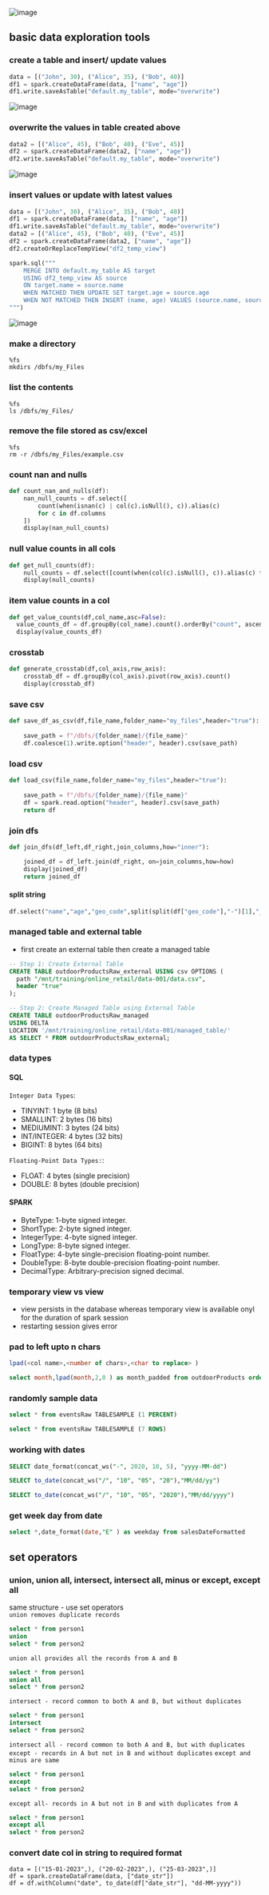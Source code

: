 ![image](https://github.com/SHRIDHARKN/data_science/assets/74343939/aa710bbe-b961-4d7c-9476-24097ea91aec)

## basic data exploration tools
### create a table and insert/ update values
```python
data = [("John", 30), ("Alice", 35), ("Bob", 40)]
df1 = spark.createDataFrame(data, ["name", "age"])
df1.write.saveAsTable("default.my_table", mode="overwrite")
```
![image](https://github.com/SHRIDHARKN/data_science/assets/74343939/3dff3a9c-b24b-456c-a992-5c82432183c2)

### overwrite the values in table created above
```python
data2 = [("Alice", 45), ("Bob", 40), ("Eve", 45)]
df2 = spark.createDataFrame(data2, ["name", "age"])
df2.write.saveAsTable("default.my_table", mode="overwrite")
```
![image](https://github.com/SHRIDHARKN/data_science/assets/74343939/f3b21a0d-21e3-4d4e-8778-f275ff4c93b1)

### insert values or update with latest values
```python
data = [("John", 30), ("Alice", 35), ("Bob", 40)]
df1 = spark.createDataFrame(data, ["name", "age"])
df1.write.saveAsTable("default.my_table", mode="overwrite")
data2 = [("Alice", 45), ("Bob", 40), ("Eve", 45)]
df2 = spark.createDataFrame(data2, ["name", "age"])
df2.createOrReplaceTempView("df2_temp_view")
```
```python
spark.sql("""
    MERGE INTO default.my_table AS target
    USING df2_temp_view AS source
    ON target.name = source.name
    WHEN MATCHED THEN UPDATE SET target.age = source.age
    WHEN NOT MATCHED THEN INSERT (name, age) VALUES (source.name, source.age)
""")
```
![image](https://github.com/SHRIDHARKN/data_science/assets/74343939/638f1c4c-6e56-449f-9ab6-19fb020311c7)



### make a directory
```
%fs 
mkdirs /dbfs/my_Files
```
### list the contents
```
%fs
ls /dbfs/my_Files/
```
### remove the file stored as csv/excel
```
%fs
rm -r /dbfs/my_Files/example.csv
```
### count nan and nulls
```python
def count_nan_and_nulls(df):
    nan_null_counts = df.select([
        count(when(isnan(c) | col(c).isNull(), c)).alias(c) 
        for c in df.columns
    ])
    display(nan_null_counts)
```
### null value counts in all cols
```python
def get_null_counts(df):
    null_counts = df.select([count(when(col(c).isNull(), c)).alias(c) for c in df.columns])
    display(null_counts)
```
### item value counts in a col
```python
def get_value_counts(df,col_name,asc=False):
  value_counts_df = df.groupBy(col_name).count().orderBy("count", ascending=asc)
  display(value_counts_df)
```
### crosstab
```python
def generate_crosstab(df,col_axis,row_axis):
    crosstab_df = df.groupBy(col_axis).pivot(row_axis).count()
    display(crosstab_df)
```
### save csv
```python
def save_df_as_csv(df,file_name,folder_name="my_files",header="true"):
    
    save_path = f"/dbfs/{folder_name}/{file_name}"
    df.coalesce(1).write.option("header", header).csv(save_path)
```
### load csv
```python
def load_csv(file_name,folder_name="my_files",header="true"):
    
    save_path = f"/dbfs/{folder_name}/{file_name}"
    df = spark.read.option("header", header).csv(save_path)
    return df
```
### join dfs
```python
def join_dfs(df_left,df_right,join_columns,how="inner"):

    joined_df = df_left.join(df_right, on=join_columns,how=how)
    display(joined_df)
    return joined_df
```

#### split string
```python
df.select("name","age","geo_code",split(split(df["geo_code"],"-")[1],"_")[0].alias("location"))
```
### managed table and external table
  - first create an external table then create a managed table
```sql
-- Step 1: Create External Table
CREATE TABLE outdoorProductsRaw_external USING csv OPTIONS (
  path "/mnt/training/online_retail/data-001/data.csv",
  header "true"
);

-- Step 2: Create Managed Table using External Table
CREATE TABLE outdoorProductsRaw_managed
USING DELTA
LOCATION '/mnt/training/online_retail/data-001/managed_table/'
AS SELECT * FROM outdoorProductsRaw_external;

```
### data types
#### SQL
`Integer Data Types`:
  - TINYINT: 1 byte (8 bits)
  - SMALLINT: 2 bytes (16 bits)
  - MEDIUMINT: 3 bytes (24 bits)
  - INT/INTEGER: 4 bytes (32 bits)
  - BIGINT: 8 bytes (64 bits)

`Floating-Point Data Types:`:
  - FLOAT: 4 bytes (single precision)
  - DOUBLE: 8 bytes (double precision)

#### SPARK
  - ByteType: 1-byte signed integer.
  - ShortType: 2-byte signed integer.
  - IntegerType: 4-byte signed integer.
  - LongType: 8-byte signed integer.
  - FloatType: 4-byte single-precision floating-point number.
  - DoubleType: 8-byte double-precision floating-point number.
  - DecimalType: Arbitrary-precision signed decimal.

### temporary view vs view
  - view persists in the database whereas temporary view is available onyl for the duration of spark session
  - restarting session gives error

### pad to left upto n chars
```sql
lpad(<col name>,<number of chars>,<char to replace> )
```
```sql
select month,lpad(month,2,0 ) as month_padded from outdoorProducts order by month asc limit 5
```
### randomly sample data

```sql
select * from eventsRaw TABLESAMPLE (1 PERCENT)
```
```sql
select * from eventsRaw TABLESAMPLE (7 ROWS)
```
### working with dates
```sql
SELECT date_format(concat_ws("-", 2020, 10, 5), "yyyy-MM-dd")
```
```sql
SELECT to_date(concat_ws("/", "10", "05", "20"),"MM/dd/yy")
```
```sql
SELECT to_date(concat_ws("/", "10", "05", "2020"),"MM/dd/yyyy")
```
### get week day from date
```sql
select *,date_format(date,"E" ) as weekday from salesDateFormatted
```
## set operators
### union, union all, intersect, intersect all, minus or except, except all
same structure - use set operators<br>
`union removes duplicate records`
```sql
select * from person1
union 
select * from person2
```
`union all provides all the records from A and B`
```sql
select * from person1
union all
select * from person2
```
`intersect - record common to both A and B, but without duplicates`
```sql
select * from person1
intersect
select * from person2
```
`intersect all - record common to both A and B, but with duplicates`
<br>
`except - records in A but not in B and without duplicates`
`except and minus are same`
```sql
select * from person1
except
select * from person2
```
`except all- records in A but not in B and with duplicates from A`
```sql
select * from person1
except all
select * from person2
```









### convert date col in string to required format
```
data = [("15-01-2023",), ("20-02-2023",), ("25-03-2023",)]
df = spark.createDataFrame(data, ["date_str"])
df = df.withColumn("date", to_date(df["date_str"], "dd-MM-yyyy"))
```
